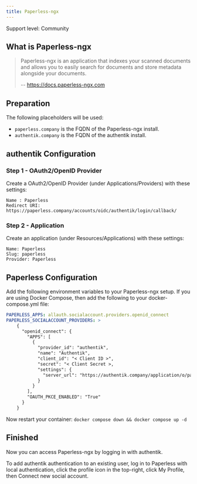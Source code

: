 ```yaml
---
title: Paperless-ngx
---
```


<span class="badge badge--secondary">Support level: Community</span>

## What is Paperless-ngx

> Paperless-ngx is an application that indexes your scanned documents and allows you to easily search for documents and store metadata alongside your documents.
>
> -- https://docs.paperless-ngx.com

## Preparation

The following placeholders will be used:

-   `paperless.company` is the FQDN of the Paperless-ngx install.
-   `authentik.company` is the FQDN of the authentik install.

## authentik Configuration

### Step 1 - OAuth2/OpenID Provider

Create a OAuth2/OpenID Provider (under Applications/Providers) with these settings:

    Name : Paperless
    Redirect URI: https://paperless.company/accounts/oidc/authentik/login/callback/

### Step 2 - Application

Create an application (under Resources/Applications) with these settings:

    Name: Paperless
    Slug: paperless
    Provider: Paperless

## Paperless Configuration

Add the following environment variables to your Paperless-ngx setup. If you are using Docker Compose, then add the following to your docker-compose.yml file:

```yaml
PAPERLESS_APPS: allauth.socialaccount.providers.openid_connect
PAPERLESS_SOCIALACCOUNT_PROVIDERS: >
    {
      "openid_connect": {
        "APPS": [
          {
            "provider_id": "authentik",
            "name": "Authentik",
            "client_id": "< Client ID >",
            "secret": "< Client Secret >,
            "settings": {
              "server_url": "https://authentik.company/application/o/paperless/.well-known/openid-configuration"
            }
          }
        ],
        "OAUTH_PKCE_ENABLED": "True"
      }
    }
```

Now restart your container:
`docker compose down && docker compose up -d`

## Finished

Now you can access Paperless-ngx by logging in with authentik.

To add authentik authentication to an existing user, log in to Paperless with local authentication, click the profile icon in the top-right, click My Profile, then Connect new social account.
